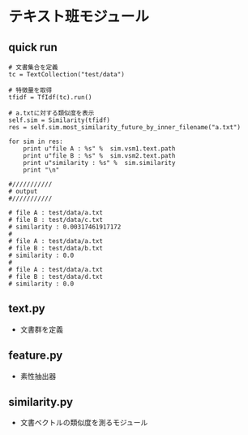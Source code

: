 # テキスト班モジュール

## quick run
```
# 文書集合を定義
tc = TextCollection("test/data")

# 特徴量を取得
tfidf = TfIdf(tc).run()

# a.txtに対する類似度を表示
self.sim = Similarity(tfidf)
res = self.sim.most_similarity_future_by_inner_filename("a.txt")

for sim in res:
    print u"file A : %s" %  sim.vsm1.text.path
    print u"file B : %s" %  sim.vsm2.text.path
    print u"similarity : %s" %  sim.similarity
    print "\n"

#///////////
# output
#///////////

# file A : test/data/a.txt
# file B : test/data/c.txt
# similarity : 0.00317461917172
#
# file A : test/data/a.txt
# file B : test/data/b.txt
# similarity : 0.0
#
# file A : test/data/a.txt
# file B : test/data/d.txt
# similarity : 0.0
```

## text.py
* 文書群を定義

## feature.py
* 素性抽出器

## similarity.py
* 文書ベクトルの類似度を測るモジュール

